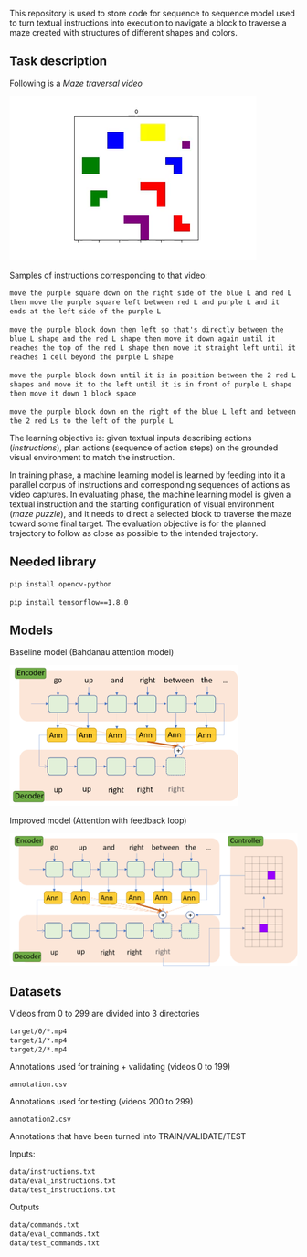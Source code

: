 This repository is used to store code for sequence to sequence model 
used to turn textual instructions into execution to navigate a block to traverse
a maze created with structures of different shapes and colors.

## Task description

Following is a *Maze traversal video*

![Sample video](miscelanous/sample_video.gif)

Samples of instructions corresponding to that video:

```
move the purple square down on the right side of the blue L and red L then move the purple square left between red L and purple L and it ends at the left side of the purple L

move the purple block down then left so that's directly between the blue L shape and the red L shape then move it down again until it reaches the top of the red L shape then move it straight left until it reaches 1 cell beyond the purple L shape

move the purple block down until it is in position between the 2 red L shapes and move it to the left until it is in front of purple L shape then move it down 1 block space

move the purple block down on the right of the blue L left and between the 2 red Ls to the left of the purple L
```

The learning objective is: given textual inputs describing actions (*instructions*), plan actions (sequence of action steps) on the grounded visual environment to match the instruction.

In training phase, a machine learning model is learned by feeding into it a parallel corpus of instructions and corresponding sequences of actions as video captures. In evaluating phase, the machine learning model is given a textual instruction and the starting configuration of visual environment (*maze puzzle*), and it needs to direct a selected block to traverse the maze toward some final target. The evaluation objective is for the planned trajectory to follow as close as possible to the intended trajectory. 

## Needed library

```
pip install opencv-python

pip install tensorflow==1.8.0
```

## Models

Baseline model (Bahdanau attention model)

<img src="miscelanous/attention.png" width="400">

Improved model (Attention with feedback loop)

<img src="miscelanous/attention_image.png" width="550">

## Datasets

Videos from 0 to 299 are divided into 3 directories

```
target/0/*.mp4
target/1/*.mp4
target/2/*.mp4
```

Annotations used for training + validating (videos 0 to 199)

```
annotation.csv
```

Annotations used for testing (videos 200 to 299)

```
annotation2.csv
```

Annotations that have been turned into TRAIN/VALIDATE/TEST

Inputs:

```
data/instructions.txt
data/eval_instructions.txt
data/test_instructions.txt
```

Outputs

```
data/commands.txt
data/eval_commands.txt
data/test_commands.txt
```
